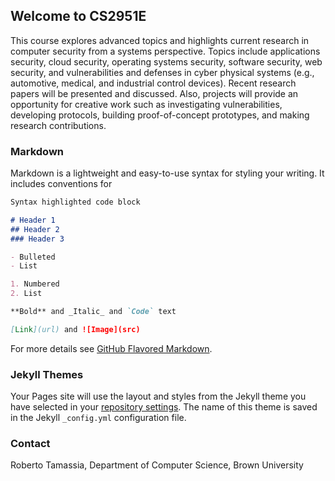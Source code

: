 ## Welcome to CS2951E

This course explores advanced topics and highlights current research in computer security from a systems perspective. Topics include applications security, cloud security, operating systems security, software security, web security, and vulnerabilities and defenses in cyber physical systems (e.g., automotive, medical, and industrial control devices). Recent research papers will be presented and discussed. Also, projects will provide an opportunity for creative work such as investigating vulnerabilities, developing protocols,  building proof-of-concept prototypes, and making research contributions.

### Markdown

Markdown is a lightweight and easy-to-use syntax for styling your writing. It includes conventions for

```markdown
Syntax highlighted code block

# Header 1
## Header 2
### Header 3

- Bulleted
- List

1. Numbered
2. List

**Bold** and _Italic_ and `Code` text

[Link](url) and ![Image](src)
```

For more details see [GitHub Flavored Markdown](https://guides.github.com/features/mastering-markdown/).

### Jekyll Themes

Your Pages site will use the layout and styles from the Jekyll theme you have selected in your [repository settings](https://github.com/rtamassia/cs2951e/settings). The name of this theme is saved in the Jekyll `_config.yml` configuration file.

###  Contact

Roberto Tamassia, Department of Computer Science, Brown University
